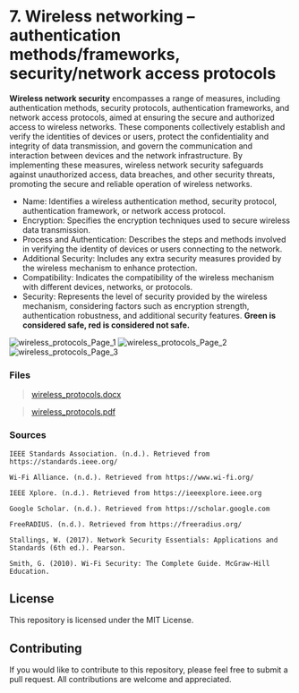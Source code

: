 # 7. Wireless networking – authentication methods/frameworks, security/network access protocols

**Wireless network security** encompasses a range of measures, including authentication methods, security protocols, authentication frameworks, and network access protocols, aimed at ensuring the secure and authorized access to wireless networks. These components collectively establish and verify the identities of devices or users, protect the confidentiality and integrity of data transmission, and govern the communication and interaction between devices and the network infrastructure. By implementing these measures, wireless network security safeguards against unauthorized access, data breaches, and other security threats, promoting the secure and reliable operation of wireless networks.
- Name: Identifies a wireless authentication method, security protocol, authentication framework, or network access protocol.
- Encryption: Specifies the encryption techniques used to secure wireless data transmission.
- Process and Authentication: Describes the steps and methods involved in verifying the identity of devices or users connecting to the network.
- Additional Security: Includes any extra security measures provided by the wireless mechanism to enhance protection.
- Compatibility: Indicates the compatibility of the wireless mechanism with different devices, networks, or protocols.
- Security: Represents the level of security provided by the wireless mechanism, considering factors such as encryption strength, authentication robustness, and additional security features. **Green is considered safe, red is considered not safe.**

![wireless_protocols_Page_1](https://github.com/DannnyzZ/Cheatsheets/assets/119814239/146b7dbb-1d06-4985-8583-6656054a536d)
![wireless_protocols_Page_2](https://github.com/DannnyzZ/Cheatsheets/assets/119814239/77ea5734-320c-4254-8931-2aa103f24221)
![wireless_protocols_Page_3](https://github.com/DannnyzZ/Cheatsheets/assets/119814239/f15a3733-f10f-4a0b-a9e7-ea325a2a538e)

### Files

> [wireless_protocols.docx](https://github.com/DannnyzZ/Cheatsheets/files/11522607/wireless_protocols.docx)

> [wireless_protocols.pdf](https://github.com/DannnyzZ/Cheatsheets/files/11522608/wireless_protocols.pdf)

### Sources

`IEEE Standards Association. (n.d.). Retrieved from https://standards.ieee.org/`

`Wi-Fi Alliance. (n.d.). Retrieved from https://www.wi-fi.org/`

`IEEE Xplore. (n.d.). Retrieved from https://ieeexplore.ieee.org`

`Google Scholar. (n.d.). Retrieved from https://scholar.google.com`

`FreeRADIUS. (n.d.). Retrieved from https://freeradius.org/`

`Stallings, W. (2017). Network Security Essentials: Applications and Standards (6th ed.). Pearson.`

`Smith, G. (2010). Wi-Fi Security: The Complete Guide. McGraw-Hill Education.`

## License

This repository is licensed under the MIT License.

## Contributing

If you would like to contribute to this repository, please feel free to submit a pull request. All contributions are welcome and appreciated.
